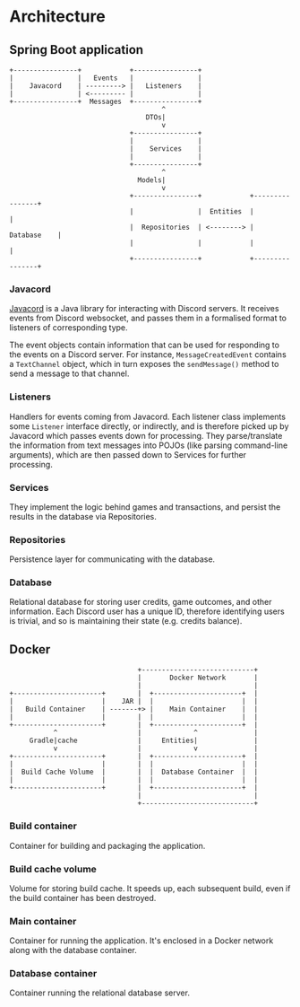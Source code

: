 # Architecture

## Spring Boot application

```text
+----------------+            +----------------+
|                |   Events   |                |
|    Javacord    | ---------> |   Listeners    |
|                | <--------- |                |
+----------------+  Messages  +----------------+
                                      ^
                                  DTOs|
                                      v
                              +----------------+
                              |                |
                              |    Services    |
                              |                |
                              +----------------+
                                      ^
                                Models|
                                      v
                              +----------------+            +----------------+
                              |                |  Entities  |                |
                              |  Repositories  | <--------> |    Database    |
                              |                |            |                |
                              +----------------+            +----------------+
```

### Javacord

[Javacord][javacord] is a Java library for interacting with Discord servers. It
receives events from Discord websocket, and passes them in a formalised format
to listeners of corresponding type.

The event objects contain information that can be used for responding to the
events on a Discord server. For instance, `MessageCreatedEvent` contains a
`TextChannel` object, which in turn exposes the `sendMessage()` method to send
a message to that channel.

### Listeners

Handlers for events coming from Javacord. Each listener class implements some
`Listener` interface directly, or indirectly, and is therefore picked up by
Javacord which passes events down for processing. They parse/translate the
information from text messages into POJOs (like parsing command-line
arguments), which are then passed down to Services for further processing.

### Services

They implement the logic behind games and transactions, and persist the results
in the database via Repositories.

### Repositories

Persistence layer for communicating with the database.

### Database

Relational database for storing user credits, game outcomes, and other
information. Each Discord user has a unique ID, therefore identifying users is
trivial, and so is maintaining their state (e.g. credits balance).

## Docker

```text
                                +----------------------------+
                                |       Docker Network       |
                                |                            |
+----------------------+        |  +----------------------+  |
|                      |    JAR |  |                      |  |
|   Build Container    | -------+> |    Main Container    |  |
|                      |        |  |                      |  |
+----------------------+        |  +----------------------+  |
           ^                    |             ^              |
     Gradle|cache               |     Entities|              |
           v                    |             v              |
+----------------------+        |  +----------------------+  |
|                      |        |  |                      |  |
|  Build Cache Volume  |        |  |  Database Container  |  |
|                      |        |  |                      |  |
+----------------------+        |  +----------------------+  |
                                |                            |
                                +----------------------------+
```

### Build container

Container for building and packaging the application.

### Build cache volume

Volume for storing build cache. It speeds up, each subsequent build, even if
the build container has been destroyed.

### Main container

Container for running the application. It's enclosed in a Docker network along
with the database container.

### Database container

Container running the relational database server.

[javacord]: https://github.com/Javacord/Javacord
